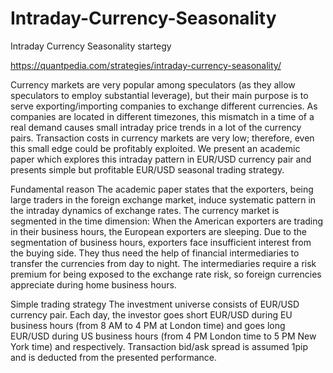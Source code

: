 # Intraday-Currency-Seasonality
Intraday Currency Seasonality startegy

https://quantpedia.com/strategies/intraday-currency-seasonality/

Currency markets are very popular among speculators (as they allow speculators to employ substantial leverage), but their main purpose is to serve exporting/importing companies to exchange different currencies. As companies are located in different timezones, this mismatch in a time of a real demand causes small intraday price trends in a lot of the currency pairs. Transaction costs in currency markets are very low; therefore, even this small edge could be profitably exploited. We present an academic paper which explores this intraday pattern in EUR/USD currency pair and presents simple but profitable EUR/USD seasonal trading strategy.

Fundamental reason
The academic paper states that the exporters, being large traders in the foreign exchange market, induce systematic pattern in the intraday dynamics of exchange rates. The currency market is segmented in the time dimension: When the American exporters are trading in their business hours, the European exporters are sleeping. Due to the segmentation of business hours, exporters face insufficient interest from the buying side. They thus need the help of financial intermediaries to transfer the currencies from day to night. The intermediaries require a risk premium for being exposed to the exchange rate risk, so foreign currencies appreciate during home business hours.

Simple trading strategy
The investment universe consists of EUR/USD currency pair. Each day, the investor goes short EUR/USD during EU business hours (from 8 AM to 4 PM at London time) and goes long EUR/USD during US business hours (from 4 PM London time to 5 PM New York time) and respectively. Transaction bid/ask spread is assumed 1pip and is deducted from the presented performance.
